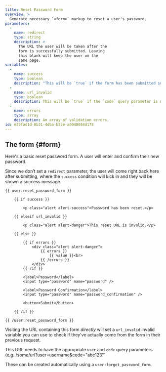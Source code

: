 ```yaml
---
title: Reset Password Form
overview: >
  Generate necessary `<form>` markup to reset a user's password.
parameters:
  -
    name: redirect
    type: string
    description: >
      The URL the user will be taken after the
      form is successfully submitted. Leaving
      this blank will keep the user on the
      same page.
variables:
  -
    name: success
    type: boolean
    description: "This will be `true` if the form has been submitted successfully. If you don't use the `redirect` parameter, you can keep your users on the same page and show a success message."
  -
    name: url_invalid
    type: boolean
    description: This will be `true` if the `code` query parameter is missing/incorrect, or if the `user` query parameter is invalid.
  -
    name: errors
    type: array
    description: An array of validation errors.
id: e39fad1d-8b31-4dba-b32e-a0048084d178
---
```


## The form {#form}

Here's a basic reset password form. A user will enter and confirm their new password.

Since we don’t set a `redirect` parameter, the user will come right back here after
submitting, where the `success` condition will kick in and they will be shown a success message.

```
{{ user:reset_password_form }}

    {{ if success }}

        <p class="alert alert-success">Password has been reset.</p>

    {{ elseif url_invalid }}

        <p class="alert alert-danger">This reset URL is invalid.</p>

    {{ else }}

        {{ if errors }}
            <div class="alert alert-danger">
                {{ errors }}
                    {{ value }}<br>
                {{ /errors }}
            </div>
        {{ /if }}

        <label>Password</label>
        <input type="password" name="password" />

        <label>Password Confirmation</label>
        <input type="password" name="password_confirmation" />

        <button>Submit</button>

    {{ /if }}

{{ /user:reset_password_form }}
```

Visiting the URL containing this form _directly_ will set a `url_invalid` invalid variable you can use to check if they've actually come from the form in their previous request.

This URL needs to have the appropriate `user` and `code` query parameters (e.g. /some/url?user=username&code="abc123"`

These can be created automatically using a `user:forgot_password_form`.
